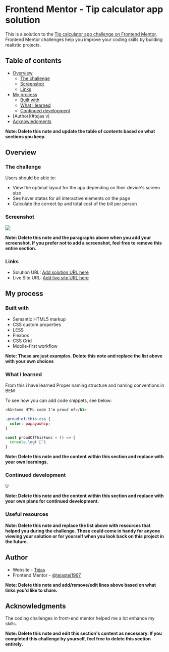# Frontend Mentor - Tip calculator app solution

This is a solution to the [Tip calculator app challenge on Frontend Mentor](https://www.frontendmentor.io/challenges/tip-calculator-app-ugJNGbJUX). Frontend Mentor challenges help you improve your coding skills by building realistic projects.

## Table of contents

- [Overview](#overview)
  - [The challenge](#the-challenge)
  - [Screenshot](#screenshot)
  - [Links](#links)
- [My process](#my-process)
  - [Built with](#built-with)
  - [What I learned](#what-i-learned)
  - [Continued development](#continued-development)
- [Author](#tejas v)
- [Acknowledgments](#acknowledgments)

**Note: Delete this note and update the table of contents based on what sections you keep.**

## Overview

### The challenge

Users should be able to:

- View the optimal layout for the app depending on their device's screen size
- See hover states for all interactive elements on the page
- Calculate the correct tip and total cost of the bill per person

### Screenshot

![](./screenshot.jpg)


**Note: Delete this note and the paragraphs above when you add your screenshot. If you prefer not to add a screenshot, feel free to remove this entire section.**

### Links

- Solution URL: [Add solution URL here](https://github.com/tejastej1997/tip-calculator.git)
- Live Site URL: [Add live site URL here](https://tejastej1997.github.io/tip-calculator/)

## My process

### Built with

- Semantic HTML5 markup
- CSS custom properties
- LESS
- Flexbox
- CSS Grid
- Mobile-first workflow


**Note: These are just examples. Delete this note and replace the list above with your own choices**

### What I learned

From this i have learned Proper naming structure and naming conventions in BEM

To see how you can add code snippets, see below:

```html
<h1>Some HTML code I'm proud of</h1>
```
```css
.proud-of-this-css {
  color: papayawhip;
}
```
```js
const proudOfThisFunc = () => {
  console.log('🎉')
}
```


**Note: Delete this note and the content within this section and replace with your own learnings.**

### Continued development

U

**Note: Delete this note and the content within this section and replace with your own plans for continued development.**

### Useful resources


**Note: Delete this note and replace the list above with resources that helped you during the challenge. These could come in handy for anyone viewing your solution or for yourself when you look back on this project in the future.**

## Author

- Website - [Tejas]()
- Frontend Mentor - [@tejastej1997](https://www.frontendmentor.io/profile/tejastej1997)


**Note: Delete this note and add/remove/edit lines above based on what links you'd like to share.**

## Acknowledgments

The coding challenges in front-end mentor helped me a lot enhance my skills.


**Note: Delete this note and edit this section's content as necessary. If you completed this challenge by yourself, feel free to delete this section entirely.**
